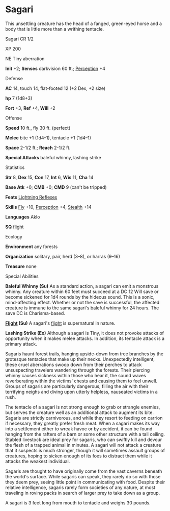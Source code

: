 # Sagari

This unsettling creature has the head of a fanged, green-eyed horse and a body that is little more than a writhing tentacle.

Sagari CR 1/2

XP 200

NE Tiny aberration

**Init** +2; **Senses** darkvision 60 ft.; [Perception](skills/perception.md#_perception) +4

Defense

**AC** 14, touch 14, flat-footed 12 (+2 Dex, +2 size)

**hp** 7 (1d8+3)

**Fort** +3, **Ref** +4, **Will** +2

Offense

**Speed** 10 ft., fly 30 ft. (perfect)

**Melee** bite +1 (1d4–1), tentacle +1 (1d4–1)

**Space** 2-1/2 ft.; **Reach** 2-1/2 ft.

**Special Attacks** baleful whinny, lashing strike

Statistics

**Str** 8, **Dex** 15, **Con** 17, **Int** 6, **Wis** 11, **Cha** 14

**Base Atk** +0; **CMB** +0; **CMD** 9 (can't be tripped)

**Feats** [Lightning Reflexes](feats.md#_lightning-reflexes)

**Skills** [Fly](skills/fly.md#_fly) +10, [Perception](skills/perception.md#_perception) +4, [Stealth](skills/stealth.md#_stealth) +14

**Languages** Aklo

**SQ** [flight](monsters/universalMonsterRules.md#_flight-(ex,-sp,-or-su))

Ecology

**Environment** any forests

**Organization** solitary, pair, herd (3–8), or harras (9–16)

**Treasure** none

Special Abilities

**Baleful Whinny (Su)** As a standard action, a sagari can emit a monstrous whinny. Any creature within 60 feet must succeed at a DC 12 Will save or become sickened for 1d4 rounds by the hideous sound. This is a sonic, mind-affecting effect. Whether or not the save is successful, the affected creature is immune to the same sagari's baleful whinny for 24 hours. The save DC is Charisma-based.

**[Flight](monsters/universalMonsterRules.md#_flight-(ex,-sp,-or-su)) (Su)** A sagari's [flight](monsters/universalMonsterRules.md#_flight-(ex,-sp,-or-su)) is supernatural in nature.

**Lashing Strike (Ex)** Although a sagari is Tiny, it does not provoke attacks of opportunity when it makes melee attacks. In addition, its tentacle attack is a primary attack.

Sagaris haunt forest trails, hanging upside-down from tree branches by the grotesque tentacles that make up their necks. Unexpectedly intelligent, these cruel aberrations swoop down from their perches to attack unsuspecting travelers wandering through the forests. Their piercing whinny causes sickness within those who hear it, the sound waves reverberating within the victims' chests and causing them to feel unwell. Groups of sagaris are particularly dangerous, filling the air with their terrifying neighs and diving upon utterly helpless, nauseated victims in a rush.

The tentacle of a sagari is not strong enough to grab or strangle enemies, but serves the creature well as an additional attack to augment its bite. Sagaris are strictly carnivorous, and while they resort to feeding on carrion if necessary, they greatly prefer fresh meat. When a sagari makes its way into a settlement either to wreak havoc or by accident, it can be found hanging from the rafters of a barn or some other structure with a tall ceiling. Stabled livestock are ideal prey for sagaris, who can swiftly kill and devour the flesh of a trapped animal in minutes. A sagari will not attack a creature that it suspects is much stronger, though it will sometimes assault groups of creatures, hoping to sicken enough of its foes to distract them while it attacks the weakest individual.

Sagaris are thought to have originally come from the vast caverns beneath the world's surface. While sagaris can speak, they rarely do so with those they deem prey, seeing little point in communicating with food. Despite their relative intelligence, sagaris rarely form societies of any nature, at most traveling in roving packs in search of larger prey to take down as a group.

A sagari is 3 feet long from mouth to tentacle and weighs 30 pounds.

